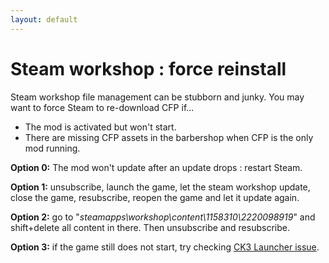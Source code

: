 ```yaml
---
layout: default
---
```


# Steam workshop : force reinstall

Steam workshop file management can be stubborn and junky. You may want to force Steam to re-download CFP if...
* The mod is activated but won't start.
* There are missing CFP assets in the barbershop when CFP is the only mod running.

**Option 0:** The mod won't update after an update drops : restart Steam.

**Option 1:** unsubscribe, launch the game, let the steam workshop update, close the game, resubscribe, reopen the game and let it update again.

**Option 2:** go to "_steamapps\workshop\content\1158310\2220098919_" and shift+delete all content in there. Then unsubscribe and resubscribe.

**Option 3:** if the game still does not start, try checking [CK3 Launcher issue](https://github.com/ElTyranos/CommunityFlavorPack/wiki/CK3-Launcher-issue).
